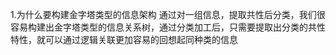 
1.为什么要构建金字塔类型的信息架构
	通过对一组信息，提取共性后分类，我们很容易构建出金字塔类型的信息关系树，通过分类加工后，只需要提取出分类的共性特性，就可以通过逻辑关联更加容易的回想起同种类的信息

